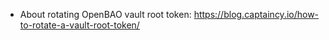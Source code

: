 * About rotating OpenBAO vault root token: https://blog.captaincy.io/how-to-rotate-a-vault-root-token/  